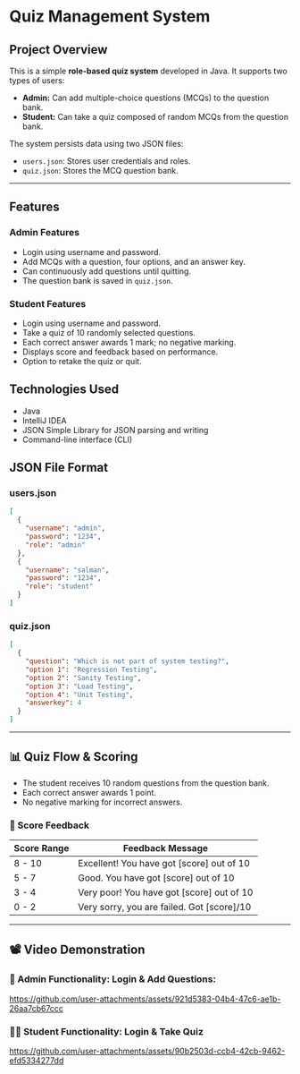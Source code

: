 # Quiz Management System

## Project Overview
This is a simple **role-based quiz system** developed in Java. It supports two types of users:

- **Admin:** Can add multiple-choice questions (MCQs) to the question bank.
- **Student:** Can take a quiz composed of random MCQs from the question bank.

The system persists data using two JSON files:
- `users.json`: Stores user credentials and roles.
- `quiz.json`: Stores the MCQ question bank.

---

## Features

### Admin Features
- Login using username and password.
- Add MCQs with a question, four options, and an answer key.
- Can continuously add questions until quitting.
- The question bank is saved in `quiz.json`.

### Student Features
- Login using username and password.
- Take a quiz of 10 randomly selected questions.
- Each correct answer awards 1 mark; no negative marking.
- Displays score and feedback based on performance.
- Option to retake the quiz or quit.

## Technologies Used
- Java
- IntelliJ IDEA
- JSON Simple Library for JSON parsing and writing
- Command-line interface (CLI)

## JSON File Format

### users.json

```json
[
  {
    "username": "admin",
    "password": "1234",
    "role": "admin"
  },
  {
    "username": "salman",
    "password": "1234",
    "role": "student"
  }
]
```

### quiz.json

```json
[
  {
    "question": "Which is not part of system testing?",
    "option 1": "Regression Testing",
    "option 2": "Sanity Testing",
    "option 3": "Load Testing",
    "option 4": "Unit Testing",
    "answerkey": 4
  }
]
```


---

## 📊 Quiz Flow & Scoring

- The student receives 10 random questions from the question bank.
- Each correct answer awards 1 point.
- No negative marking for incorrect answers.

### 🧮 Score Feedback

| Score Range | Feedback Message                            |
|-------------|---------------------------------------------|
| 8 - 10      | Excellent! You have got [score] out of 10   |
| 5 - 7       | Good. You have got [score] out of 10        |
| 3 - 4       | Very poor! You have got [score] out of 10   |
| 0 - 2       | Very sorry, you are failed. Got [score]/10  |

---

## 📽️ Video Demonstration

### 🔐 Admin Functionality: Login & Add Questions:
https://github.com/user-attachments/assets/921d5383-04b4-47c6-ae1b-26aa7cb67ccc

### 🧑‍🎓 Student Functionality: Login & Take Quiz
https://github.com/user-attachments/assets/90b2503d-ccb4-42cb-9462-efd5334277dd
